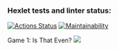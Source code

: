 ### Hexlet tests and linter status:
[![Actions Status](https://github.com/divraze/python-project-49/actions/workflows/hexlet-check.yml/badge.svg)](https://github.com/divraze/python-project-49/actions)
[![Maintainability](https://api.codeclimate.com/v1/badges/94a2f16935da188fe62c/maintainability)](https://codeclimate.com/github/divraze/python-project-49/maintainability)

<h>Game 1: Is That Even?</h>
<a href="https://asciinema.org/a/XCfZChqH0W6Rvq1K5w7CttmKN" target="_blank"><img src="https://asciinema.org/a/XCfZChqH0W6Rvq1K5w7CttmKN.svg" /></a>
